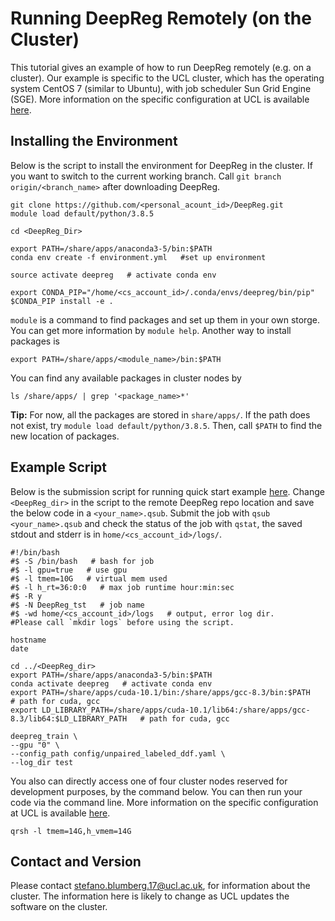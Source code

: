 # Running DeepReg Remotely (on the Cluster)

This tutorial gives an example of how to run DeepReg remotely (e.g. on a cluster). Our
example is specific to the UCL cluster, which has the operating system CentOS 7 (similar
to Ubuntu), with job scheduler Sun Grid Engine (SGE). More information on the specific
configuration at UCL is available [here](https://hpc.cs.ucl.ac.uk/job-submission/).

## Installing the Environment

Below is the script to install the environment for DeepReg in the cluster. If you want
to switch to the current working branch. Call `git branch origin/<branch_name>` after
downloading DeepReg.

```
git clone https://github.com/<personal_acount_id>/DeepReg.git
module load default/python/3.8.5

cd <DeepReg_Dir>

export PATH=/share/apps/anaconda3-5/bin:$PATH
conda env create -f environment.yml   #set up environment

source activate deepreg   # activate conda env

export CONDA_PIP="/home/<cs_account_id>/.conda/envs/deepreg/bin/pip"
$CONDA_PIP install -e .
```

`module` is a command to find packages and set up them in your own storge. You can get
more information by `module help`. Another way to install packages is

```
export PATH=/share/apps/<module_name>/bin:$PATH
```

You can find any available packages in cluster nodes by

```
ls /share/apps/ | grep '<package_name>*'
```

**Tip:** For now, all the packages are stored in `share/apps/`. If the path does not
exist, try `module load default/python/3.8.5`. Then, call `$PATH` to find the new
location of packages.

## Example Script

Below is the submission script for running quick start example
[here](../getting_started/quick_start.md). Change `<DeepReg_dir>` in the script to the
remote DeepReg repo location and save the below code in a `<your_name>.qsub`. Submit the
job with `qsub <your_name>.qsub` and check the status of the job with `qstat`, the saved
stdout and stderr is in `home/<cs_account_id>/logs/`.

```
#!/bin/bash
#$ -S /bin/bash   # bash for job
#$ -l gpu=true   # use gpu
#$ -l tmem=10G   # virtual mem used
#$ -l h_rt=36:0:0   # max job runtime hour:min:sec
#$ -R y
#$ -N DeepReg_tst   # job name
#$ -wd home/<cs_account_id>/logs   # output, error log dir.
#Please call `mkdir logs` before using the script.

hostname
date

cd ../<DeepReg_dir>
export PATH=/share/apps/anaconda3-5/bin:$PATH
conda activate deepreg   # activate conda env
export PATH=/share/apps/cuda-10.1/bin:/share/apps/gcc-8.3/bin:$PATH   # path for cuda, gcc
export LD_LIBRARY_PATH=/share/apps/cuda-10.1/lib64:/share/apps/gcc-8.3/lib64:$LD_LIBRARY_PATH   # path for cuda, gcc

deepreg_train \
--gpu "0" \
--config_path config/unpaired_labeled_ddf.yaml \
--log_dir test
```

You also can directly access one of four cluster nodes reserved for development
purposes, by the command below. You can then run your code via the command line. More
information on the specific configuration at UCL is available
[here](https://hpc.cs.ucl.ac.uk/job-submission/).

```
qrsh -l tmem=14G,h_vmem=14G
```

## Contact and Version

Please contact stefano.blumberg.17@ucl.ac.uk, for information about the cluster. The
information here is likely to change as UCL updates the software on the cluster.
